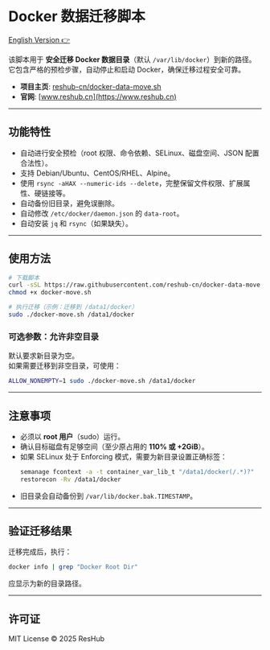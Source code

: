 # Docker 数据迁移脚本

[English Version 👉](README.md)

该脚本用于 **安全迁移 Docker 数据目录**（默认 `/var/lib/docker`）到新的路径。  
它包含严格的预检步骤，自动停止和启动 Docker，确保迁移过程安全可靠。

- **项目主页**: [reshub-cn/docker-data-move.sh](https://github.com/reshub-cn/docker-data-move.sh)  
- **官网**: [www.reshub.cn](https://www.reshub.cn)

---

## 功能特性
- 自动进行安全预检（root 权限、命令依赖、SELinux、磁盘空间、JSON 配置合法性）。
- 支持 Debian/Ubuntu、CentOS/RHEL、Alpine。
- 使用 `rsync -aHAX --numeric-ids --delete`，完整保留文件权限、扩展属性、硬链接等。
- 自动备份旧目录，避免误删除。
- 自动修改 `/etc/docker/daemon.json` 的 `data-root`。
- 自动安装 `jq` 和 `rsync`（如果缺失）。

---

## 使用方法

```bash
# 下载脚本
curl -sSL https://raw.githubusercontent.com/reshub-cn/docker-data-move.sh/main/docker-move.sh -o docker-move.sh
chmod +x docker-move.sh

# 执行迁移（示例：迁移到 /data1/docker）
sudo ./docker-move.sh /data1/docker
```

### 可选参数：允许非空目录
默认要求新目录为空。  
如果需要迁移到非空目录，可使用：

```bash
ALLOW_NONEMPTY=1 sudo ./docker-move.sh /data1/docker
```

---

## 注意事项
- 必须以 **root 用户**（sudo）运行。
- 确认目标磁盘有足够空间（至少原占用的 **110% 或 +2GiB**）。
- 如果 SELinux 处于 Enforcing 模式，需要为新目录设置正确标签：
  ```bash
  semanage fcontext -a -t container_var_lib_t "/data1/docker(/.*)?"
  restorecon -Rv /data1/docker
  ```
- 旧目录会自动备份到 `/var/lib/docker.bak.TIMESTAMP`。

---

## 验证迁移结果
迁移完成后，执行：

```bash
docker info | grep "Docker Root Dir"
```

应显示为新的目录路径。

---

## 许可证
MIT License © 2025 ResHub
